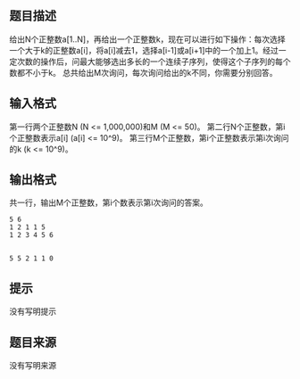 


## 题目描述
给出N个正整数a[1..N]，再给出一个正整数k，现在可以进行如下操作：每次选择一个大于k的正整数a[i]，将a[i]减去1，选择a[i-1]或a[i+1]中的一个加上1。经过一定次数的操作后，问最大能够选出多长的一个连续子序列，使得这个子序列的每个数都不小于k。
总共给出M次询问，每次询问给出的k不同，你需要分别回答。
## 输入格式
第一行两个正整数N (N <= 1,000,000)和M (M <= 50)。
第二行N个正整数，第i个正整数表示a[i] (a[i] <= 10^9)。
第三行M个正整数，第i个正整数表示第i次询问的k (k <= 10^9)。
## 输出格式
共一行，输出M个正整数，第i个数表示第i次询问的答案。

```input1
5 6
1 2 1 1 5
1 2 3 4 5 6


```
```output1
5 5 2 1 1 0
```

## 提示
没有写明提示
## 题目来源
没有写明来源


